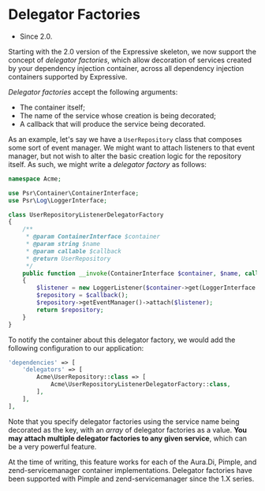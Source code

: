 # Delegator Factories

- Since 2.0.

Starting with the 2.0 version of the Expressive skeleton, we now support the
concept of _delegator factories_, which allow decoration of services created by
your dependency injection container, across all dependency injection containers
supported by Expressive.

_Delegator factories_ accept the following arguments:

- The container itself;
- The name of the service whose creation is being decorated;
- A callback that will produce the service being decorated.

As an example, let's say we have a `UserRepository` class that composes some sort of
event manager. We might want to attach listeners to that event manager, but not
wish to alter the basic creation logic for the repository itself. As such, we
might write a _delegator factory_ as follows:

```php
namespace Acme;

use Psr\Container\ContainerInterface;
use Psr\Log\LoggerInterface;

class UserRepositoryListenerDelegatorFactory
{
    /**
     * @param ContainerInterface $container
     * @param string $name
     * @param callable $callback
     * @return UserRepository
     */
    public function __invoke(ContainerInterface $container, $name, callable $callback)
    {
        $listener = new LoggerListener($container->get(LoggerInterface::class));
        $repository = $callback();
        $repository->getEventManager()->attach($listener);
        return $repository;
    }
}
```

To notify the container about this delegator factory, we would add the following
configuration to our application:

```php
'dependencies' => [
    'delegators' => [
        Acme\UserRepository::class => [
            Acme\UserRepositoryListenerDelegatorFactory::class,
        ],
    ],
],
```

Note that you specify delegator factories using the service name being decorated
as the key, with an _array_ of delegator factories as a value. **You may attach
multiple delegator factories to any given service**, which can be a very
powerful feature.

At the time of writing, this feature works for each of the Aura.Di, Pimple, and
zend-servicemanager container implementations. Delegator factories have been
supported with Pimple and zend-servicemanager since the 1.X series.
